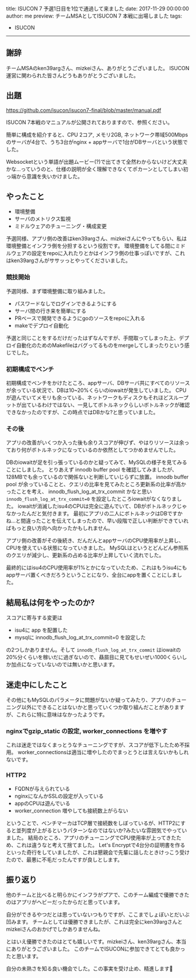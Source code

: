 title: ISUCON 7 予選1日目を1位で通過して来ました
date: 2017-11-29 00:00:00
author: me
preview: チームMSAとしてISUCON 7 本戦に出場しました
tags:
 - ISUCON

---

## 謝辞
チームMSAのken39argさん、mizkeiさん、ありがとうございました。
ISUCON運営に関わられた皆さんどうもありがとうございました。

## 出題
https://github.com/isucon/isucon7-final/blob/master/manual.pdf

ISUCON 7本戦のマニュアルが公開されておりますので、参照ください。

簡単に構成を紹介すると、CPU 2コア, メモリ2GB, ネットワーク帯域500Mbpsのサーバが4台で、うち3台がnginx + appサーバで1台がDBサーバという状態でした。

Websocketという単語が出題ムービー(?)で出てきて全然わからないけど大丈夫かな…っていうのと、仕様の説明が全く理解できなくてポカーンとしてしまい初っ端から意識を失いかけました。

## やったこと
- 環境整備
- サーバのメトリクス監視
- ミドルウェアのチューニング・構成変更

予選同様、アプリ側の改善はken39argさん、mizkeiさんにやってもらい、私は環境整備とインフラ側を分担するという役割です。
環境整備をしてる間にミドルウェアの設定をrepoに入れたりとかはインフラ側の仕事っぽいですが、これはken39argさんがササッっとやってくださいました。

### 競技開始
予選同様、まず環境整備に取り組みました。

- パスワードなしでログインできるようにする
- サーバ間の行き来を簡単にする
- PRベースで開発できるようにgoのソースをrepoに入れる
- makeでデプロイ自動化

予選と同じことをするだけだったはずなんですが、手間取ってしまった上、デプロイ自動化のためのMakefileはバグってるものをmergeしてしまったりという感じでした。

### 初期構成でベンチ
初期構成でベンチをかけたところ、appサーバ、DBサーバ共にすべてのリソースが余っている状況で、DBは10~20%くらいのiowaitが発生していました。
CPUが遊んでいてメモリも余っている、ネットワークもディスクもそれほどスループットが出ているわけではない、一見してボトルネックらしいボトルネックが確認できなかったのですが、この時点ではDBかな?と思っていました。

### その後
アプリの改善がいくつか入った後も余りスコアが伸びず、やはりリソースは余っており何がボトルネックになっているのか依然としてつかめませんでした。

DBのiowaitが足を引っ張っているのかと疑ってみて、MySQLの様子を見てみることにしました。
とりあえず innodb buffer pool を確認してみましたが、128MBでも余っているので関係ないと判断していじらずに放置。
innodb buffer pool が余っていることと、クエリの比率を見てみたところ更新系の比率が高かったことを考え、 innodb_flush_log_at_trx_commit かなと思い
`innodb_flush_log_at_trx_commit=0` を設定したところiowaitがなくなりました。
iowaitが消滅したisu4のCPUは完全に遊んでいて、DBがボトルネックじゃなかったんだと気付きます。
最初にアプリの二人にボトルネックはDBですかね…と間違ったことを伝えてしまったので、早い段階で正しい判断ができていればもっと良い方向へ向かったかもしれません。

アプリ側の改善がその後続き、だんだんとappサーバのCPU使用率が上昇し、CPUを使えている状態になっていきました。
MySQLはというとどんどん参照系のクエリが減少し、更新系の占める比率が上昇していく流れでした。

最終的にはisu4のCPU使用率が1%とかになっていたため、これはもうisu4にもappサーバ置くべきだろうということになり、全台にappを置くことにしました。

## 結局私は何をやったのか?
スコアに寄与する変更は

- isu4に app を配置した
- mysqlに innodb_flush_log_at_trx_commit=0 を設定した

の2つしかありません。そして `innodb_flush_log_at_trx_commit` はiowaitの20%分くらいを稼いだに過ぎないので、贔屓目に見てもせいぜい1000くらいしか加点になっていないのでは無いかと思います。

## 迷走中にしたこと
その他にもMySQLのパラメータに問題がないか疑ってみたり、アプリのチューニング以外にできることはないかと思っていくつか取り組んだことがありますが、これらに特に意味はなかったようです。

### nginxでgzip_static の設定, worker_connections を増やす
これは迷走ではなくまっとうなチューニングですが、スコアが低下したため不採用。
worker_connectionsは適当に増やしたのでまっとうとは言えないかもしれないです。

### HTTP2
- FQDNが与えられている
- nginxになんかSSLの設定が入っている
- appのCPUは遊んでいる
- worker_connection 増やしても接続数上がらない

ということで、ベンチマーカはTCP層で接続数をしぼっているが、HTTP2にすると並列度が上がるというパターンなのではないか?みたいな雰囲気でやっていました。
結局のところ、アプリのチューニングでCPU使用率が上ってきたため、これは違うなと考えて捨てました。
Let's Encryptで4台分の証明書を作るといった奇行をしていましたが、これは懇親会で先輩に話したときけっこう受けたので、最悪に不毛だったんですが良しとします。

## 振り返り
他のチームと比べると明らかにインフラがプアで、このチーム編成で優勝できたのはアプリがヘビーだったからだと思っています。

自分ができるやつだとは思っていないつもりですが、ここまでしょぼいとだいぶ凹みます。
チームとしては優勝できましたが、これは完全にken39argさんとmizkeiさんのおかげでしかありませんね。

とはいえ優勝できたのはとても嬉しいです。mizkeiさん、ken39argさん、本当にありがとうございました。
このチームでISUCONに参加できてとても良かったと思います。

自分の未熟さを知る良い機会でした。この事実を受け止め、精進します🐘
